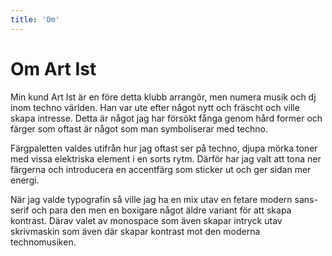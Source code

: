 ```yaml
---
title: 'Om'
---
```


# Om Art Ist

Min kund Art Ist är en före detta klubb arrangör, men numera musik och dj inom techno världen. Han var ute efter något nytt och fräscht och ville skapa intresse. Detta är något jag har försökt fånga genom hård former och färger som oftast är något som man symboliserar med techno.

<div class="thick-border"></div>

Färgpaletten valdes utifrån hur jag oftast ser på techno, djupa mörka toner med vissa elektriska element i en sorts rytm. Därför har jag valt att tona ner färgerna och introducera en accentfärg som sticker ut och ger sidan mer energi.

<div class="thick-border"></div>

När jag valde typografin så ville jag ha en mix utav en fetare modern sans-serif och para den men en boxigare något äldre variant för att skapa kontrast. Därav valet av monospace som även skapar intryck utav skrivmaskin som även där skapar kontrast mot den moderna technomusiken.
